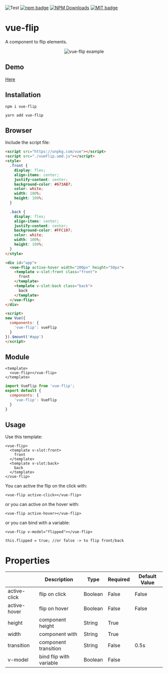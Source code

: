 <p>
  <img alt="Test" src="https://github.com/kgrandemange/vue-flip/workflows/Test/badge.svg" />
  <a href="https://www.npmjs.com/package/vue-flip"><img src="https://badge.fury.io/js/vue-flip.svg" alt="npm badge"/></a>
  <a href="https://npmcharts.com/compare/vue-flip?minimal=true"><img src="https://img.shields.io/npm/dm/vue-flip.svg?style=flat" alt="NPM Downloads"/></a>
  <a href="https://opensource.org/licenses/MIT"><img src="http://img.shields.io/badge/license-MIT-brightgreen.svg" alt="MIT badge"/></a>
</p>

# vue-flip

A component to flip elements.

<p align="center">
  <img src="https://raw.githubusercontent.com/kgrandemange/vue-flip/master/.github/screenshots/screen.gif" alt="vue-flip example"/>
</p>

## Demo

[Here](https://kgrandemange.github.io/vue-flip/)

## Installation

`npm i vue-flip`

`yarn add vue-flip`

## Browser

Include the script file:

```html
<script src="https://unpkg.com/vue"></script>
<script src="./vueFlip.umd.js"></script>
<style>
  .front {
    display: flex;
    align-items: center;
    justify-content: center;
    background-color: #673AB7;
    color: white;
    width: 100%;
    height: 100%;
  }

  .back {
    display: flex;
    align-items: center;
    justify-content: center;
    background-color: #FFC107;
    color: white;
    width: 100%;
    height: 100%;
  }
</style>

<div id="app">
  <vue-flip active-hover width="200px" height="50px">
    <template v-slot:front class="front">
      front
    </template>
    <template v-slot:back class="back">
      back
    </template>
  </vue-flip>
</div>

<script>
new Vue({
  components: {
    'vue-flip': vueFlip
  }
}).$mount('#app')
</script>
```
## Module

```vue
<template>
  <vue-flip></vue-flip>
</template>
```

```javascript
import VueFlip from 'vue-flip';
export default {
  components: {
    'vue-flip': VueFlip
  }
}
```

## Usage

Use this template:

```vue
<vue-flip>
  <template v-slot:front>
    front
  </template>
  <template v-slot:back>
    back
  </template>
</vue-flip>
```

You can active the flip on the click with:

```vue
<vue-flip active-click></vue-flip>
```

or you can active on the hover with:

```vue
<vue-flip active-hover></vue-flip>
```

or you can bind with a variable:

```vue
<vue-flip v-model="flipped"></vue-flip>
```

```vue
this.flipped = true; //or false -> to flip front/back
```

# Properties

|               | Description             | Type    | Required | Default Value |
| ------------- | ----------------------- | ------- | -------- | ------------- |
| active-click  | flip on click           | Boolean | False    | False         |
| active-hover  | flip on hover           | Boolean | False    | False         |
| height        | component height        | String  | True     |               |
| width         | component with          | String  | True     |               |
| transition    | component transition    | String  | False    | 0.5s          |
| v-model       | bind flip with variable | Boolean | False    |               |
